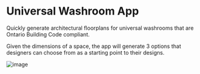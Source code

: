 # Universal Washroom App
Quickly generate architectural floorplans for universal washrooms that are Ontario Building Code compliant.

Given the dimensions of a space, the app will generate 3 options that designers can choose from as a starting point to their designs.

![image](https://github.com/sparkbird-wzmh/universal-washrooms/assets/132709762/2f100395-7020-4009-b161-28e151a4b648)
